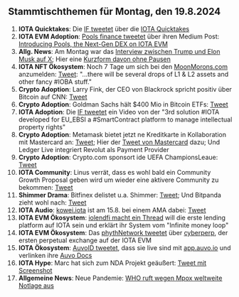 ## Stammtischthemen für Montag, den 19.8.2024

1. **IOTA Quicktakes**: Die [IF tweetet](https://x.com/iota/status/1822921012372992344) über die [IOTA Quicktakes]()
2. **IOTA EVM Adoption**: [Pools finance tweetet](https://x.com/PoolsFinance/status/1823000460426363139) über ihren Medium Post: [Introducing Pools, the Next-Gen DEX on IOTA EVM](https://medium.com/@Pools_Finance/introducing-pools-the-next-gen-dex-on-iota-evm-aaab7ebe8c59)
3. **Allg. News**: Am Montag war das [Interview zwischen Trump und Elon Musk auf X](https://x.com/realDonaldTrump/status/1823144316014911820); Hier eine [Kurzform davon ohne Pausen](https://x.com/farzyness/status/1823224969972560278)
4. **IOTA NFT Ökosystem**: Noch 7 Tage um sich bei den [MoonMorons.com](https://moonmorons.com/) anzumelden: [Tweet](https://x.com/MoonMorons/status/1823245479154446548): "...there will be several drops of L1 & L2 assets and other fancy #IOBA stuff."
5. **Crypto Adoption**: Larry Fink, der CEO von Blackrock spricht positiv über Bitcoin auf CNN: [Tweet](https://x.com/kyle_chasse/status/1823055214619787380)
6. **Crypto Adoption**: Goldman Sachs hält $400 Mio in Bitcoin ETFs: [Tweet](https://x.com/FurkanCCTV/status/1823606907447205971)
7. **IOTA Adoption**: Die [IF tweetet](https://x.com/iota/status/1823358935144743371) ein Video von der "3rd solution #IOTA developed for EU_EBSI a #SmartContract platform to manage intellectual property rights"
8. **Crypto Adoption**: Metamask bietet jetzt ne Kreditkarte in Kollaboration mit Mastercard an: [Tweet](https://x.com/MetaMask/status/1823700296281022804); Hier der [Tweet von Mastercard](https://x.com/MastercardNews/status/1823714960599380466) dazu; Und Ledger Live integriert Revolut als Payment Provider
9. **Crypto Adoption**: Crypto.com sponsort ide UEFA ChampionsLeaue: [Tweet](https://x.com/cryptocom/status/1823654699163132296)
10. **IOTA Community**: Linus verrät, dass es wohl bald ein Community Growth Proposal geben wird um wieder eine aktivere Community zu bekommen: [Tweet](https://x.com/IotaPoet/status/1823627008095535367)
11. **Shimmer Drama**: Bitfinex delistet u.a. Shimmer: [Tweet](https://x.com/IotaPoet/status/1823361235930222739); Und Bitpanda zieht wohl nach: [Tweet](https://x.com/GM__INV/status/1823429138776006835)
12. **IOTA Audio**: [kowei.iota](https://x.com/kowei1995) ist am 15.8. bei einem AMA dabei: [Tweet](https://x.com/RealtyX_DAO/status/1823336845213679745)
13. **IOTA EVM Ökosystem**: [iolendfi macht ein Thread](https://x.com/iolendfi/status/1823282121298849839) will die erste lending platform auf IOTA sein und erklärt ihr System vom "Infinite money loop"
14. **IOTA EVM Ökosystem**: Das [phythNetwork tweetet](https://x.com/PythNetwork/status/1823374262780170706) über [cyberperp](https://x.com/cyberperp), der ersten perpetual exchange auf der IOTA EVM
15. **IOTA Ökosystem**: [AuvoID tweetet](https://x.com/AuvoDigital/status/1824004311661064460), dass sie live sind mit [app.auvo.io](https://app.auvo.io/dashboard) und verlinken ihre [Auvo Docs](https://docs.auvo.io/)
16. **IOTA Hype**: Marc hat sich zum NDA Projekt geäußert: [Tweet mit Screenshot](https://x.com/Vrom14286662/status/1823820099008311736)
17. **Allgemeine News**: Neue Pandemie: [WHO ruft wegen Mpox weltweite Notlage aus](https://www.tagesschau.de/eilmeldung/mpox-104.html)
